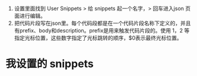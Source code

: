 # 

1. 设置里面找到 User Snippets > 给 snippets 起一个名字，> 回车进入json 页面进行编辑。
1. 把代码片段写在json里。每个代码段都是在一个代码片段名称下定义的，并且有prefix、body和description。prefix是用来触发代码片段的。使用 $1，$2 等指定光标位置，这些数字指定了光标跳转的顺序，$0表示最终光标位置。

# 我设置的 snippets

